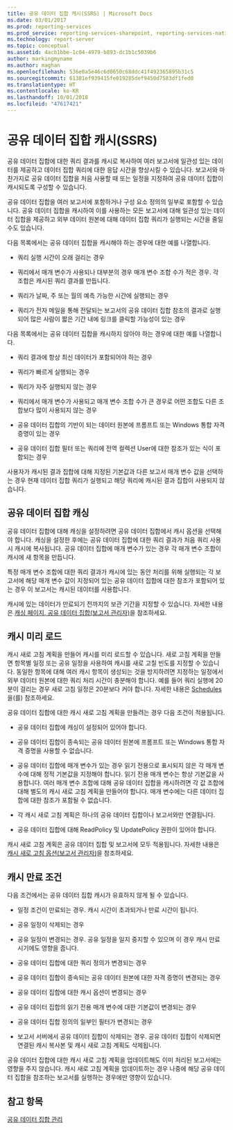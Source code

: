 ```yaml
---
title: 공유 데이터 집합 캐시(SSRS) | Microsoft Docs
ms.date: 03/01/2017
ms.prod: reporting-services
ms.prod_service: reporting-services-sharepoint, reporting-services-native
ms.technology: report-server
ms.topic: conceptual
ms.assetid: 4acb1bbe-1c04-4979-b893-dc1b1c5039b6
author: markingmyname
ms.author: maghan
ms.openlocfilehash: 536e0a5e46c6d0650c68ddc41f492365895b31c5
ms.sourcegitcommit: 61381ef939415fe019285def9450d7583df1fed0
ms.translationtype: HT
ms.contentlocale: ko-KR
ms.lasthandoff: 10/01/2018
ms.locfileid: "47617421"
---
```

# <a name="cache-shared-datasets-ssrs"></a>공유 데이터 집합 캐시(SSRS)
  공유 데이터 집합에 대한 쿼리 결과를 캐시로 복사하여 여러 보고서에 일관성 있는 데이터를 제공하고 데이터 집합 쿼리에 대한 응답 시간을 향상시킬 수 있습니다. 보고서와 마찬가지로 공유 데이터 집합을 처음 사용할 때 또는 일정을 지정하여 공유 데이터 집합이 캐시되도록 구성할 수 있습니다.  
  
 공유 데이터 집합을 여러 보고서에 포함하거나 구성 요소 정의의 일부로 포함할 수 있습니다. 공유 데이터 집합을 캐시하여 이를 사용하는 모든 보고서에 대해 일관성 있는 데이터 집합을 제공하고 외부 데이터 원본에 대해 데이터 집합 쿼리가 실행되는 시간을 줄일 수도 있습니다.  
  
 다음 목록에서는 공유 데이터 집합을 캐시해야 하는 경우에 대한 예를 나열합니다.  
  
-   쿼리 실행 시간이 오래 걸리는 경우  
  
-   쿼리에서 매개 변수가 사용되나 대부분의 경우 매개 변수 조합 수가 적은 경우. 각 조합은 캐시된 쿼리 결과를 만듭니다.  
  
-   쿼리가 날짜, 주 또는 월의 예측 가능한 시간에 실행되는 경우  
  
-   쿼리가 전자 메일을 통해 전달되는 보고서의 공유 데이터 집합 참조의 결과로 실행되어 많은 사람이 짧은 기간 내에 링크를 클릭할 가능성이 있는 경우  
  
 다음 목록에서는 공유 데이터 집합을 캐시하지 않아야 하는 경우에 대한 예를 나열합니다.  
  
-   쿼리 결과에 항상 최신 데이터가 포함되어야 하는 경우  
  
-   쿼리가 빠르게 실행되는 경우  
  
-   쿼리가 자주 실행되지 않는 경우  
  
-   쿼리에서 매개 변수가 사용되고 매개 변수 조합 수가 큰 경우로 어떤 조합도 다른 조합보다 많이 사용되지 않는 경우  
  
-   공유 데이터 집합의 기반이 되는 데이터 원본에 프롬프트 또는 Windows 통합 자격 증명이 있는 경우  
  
-   공유 데이터 집합 필터 또는 쿼리에 전역 컬렉션 User에 대한 참조가 있는 식이 포함되는 경우  
  
 사용자가 캐시된 결과 집합에 대해 지정된 기본값과 다른 보고서 매개 변수 값을 선택하는 경우 현재 데이터 집합 쿼리가 실행되고 해당 쿼리에 캐시된 결과 집합이 사용되지 않습니다.  
  
## <a name="caching-shared-datasets"></a>공유 데이터 집합 캐싱  
 공유 데이터 집합에 대해 캐싱을 설정하려면 공유 데이터 집합에서 캐시 옵션을 선택해야 합니다. 캐싱을 설정한 후에는 공유 데이터 집합에 대한 쿼리 결과가 처음 쿼리 사용 시 캐시에 복사됩니다. 공유 데이터 집합에 매개 변수가 있는 경우 각 매개 변수 조합이 캐시에 새 항목을 만듭니다.  
  
 특정 매개 변수 조합에 대한 쿼리 결과가 캐시에 있는 동안 처리를 위해 실행되는 각 보고서에 해당 매개 변수 값이 지정되어 있는 공유 데이터 집합에 대한 참조가 포함되어 있는 경우 이 보고서는 캐시된 데이터를 사용합니다.  
  
 캐시에 있는 데이터가 만료되기 전까지의 보관 기간을 지정할 수 있습니다. 자세한 내용은 [캐싱 페이지, 공유 데이터 집합&#40;보고서 관리자&#41;](http://msdn.microsoft.com/library/eac372e9-d2a1-48a8-bbe5-09d101df16ea)을 참조하세요.  
  
## <a name="preloading-the-cache"></a>캐시 미리 로드  
 캐시 새로 고침 계획을 만들어 캐시를 미리 로드할 수 있습니다. 새로 고침 계획을 만들면 항목별 일정 또는 공유 일정을 사용하여 캐시를 새로 고칠 빈도를 지정할 수 있습니다. 동일한 항목에 대해 여러 캐시 항목이 생성되는 것을 방지하려면 지정하는 일정에서 외부 데이터 원본에 대한 쿼리 처리 시간이 충분해야 합니다. 예를 들어 쿼리 실행에 20분이 걸리는 경우 새로 고침 일정은 20분보다 커야 합니다. 자세한 내용은 [Schedules](../../reporting-services/subscriptions/schedules.md)을(를) 참조하세요.  
  
 공유 데이터 집합에 대한 캐시 새로 고침 계획을 만들려는 경우 다음 조건이 적용됩니다.  
  
-   공유 데이터 집합에 캐싱이 설정되어 있어야 합니다.  
  
-   공유 데이터 집합이 종속되는 공유 데이터 원본에 프롬프트 또는 Windows 통합 자격 증명을 사용할 수 없습니다.  
  
-   공유 데이터 집합에 매개 변수가 있는 경우 읽기 전용으로 표시되지 않은 각 매개 변수에 대해 정적 기본값을 지정해야 합니다. 읽기 전용 매개 변수는 항상 기본값을 사용합니다. 여러 매개 변수 조합에 대해 공유 데이터 집합을 캐시하려면 각 값 조합에 대해 별도의 캐시 새로 고침 계획을 만들어야 합니다. 매개 변수에는 다른 데이터 집합에 대한 참조가 포함될 수 없습니다.  
  
-   각 캐시 새로 고침 계획은 하나의 공유 데이터 집합이나 보고서와만 연결됩니다.  
  
-   공유 데이터 집합에 대해 ReadPolicy 및 UpdatePolicy 권한이 있어야 합니다.  
  
 캐시 새로 고침 계획은 공유 데이터 집합 및 보고서에 모두 적용됩니다. 자세한 내용은 [캐시 새로 고침 옵션&#40;보고서 관리자&#41;](http://msdn.microsoft.com/library/227da40c-6bd2-48ec-aa9c-50ce6c1ca3a6)을 참조하세요.  
  
## <a name="conditions-that-cause-cache-expiration"></a>캐시 만료 조건  
 다음 조건에서는 공유 데이터 집합 캐시가 유효하지 않게 될 수 있습니다.  
  
-   일정 조건이 만료되는 경우. 캐시 시간이 초과되거나 만료 시간이 됩니다.  
  
-   공유 일정이 삭제되는 경우  
  
-   공유 일정이 변경되는 경우. 공유 일정을 일지 중지할 수 있으며 이 경우 캐시 만료 시기에도 영향을 줍니다.  
  
-   공유 데이터 집합에 대한 쿼리 정의가 변경되는 경우  
  
-   공유 데이터 집합이 종속되는 공유 데이터 원본에 대한 자격 증명이 변경되는 경우  
  
-   공유 데이터 집합에 대한 캐시 옵션이 변경되는 경우  
  
-   공유 데이터 집합의 읽기 전용 매개 변수에 대한 기본값이 변경되는 경우  
  
-   공유 데이터 집합 정의의 일부인 필터가 변경되는 경우  
  
-   보고서 서버에서 공유 데이터 집합이 삭제되는 경우. 공유 데이터 집합이 삭제되면 연결된 캐시 복사본 및 캐시 새로 고침 계획도 삭제됩니다.  
  
 공유 데이터 집합에 대한 캐시 새로 고침 계획을 업데이트해도 이미 처리된 보고서에는 영향을 주지 않습니다. 캐시 새로 고침 계획을 업데이트하는 경우 나중에 해당 공유 데이터 집합을 참조하는 보고서를 실행하는 경우에만 영향이 있습니다.  
  
## <a name="see-also"></a>참고 항목  
 [공유 데이터 집합 관리](../../reporting-services/report-data/manage-shared-datasets.md)  
  
  
